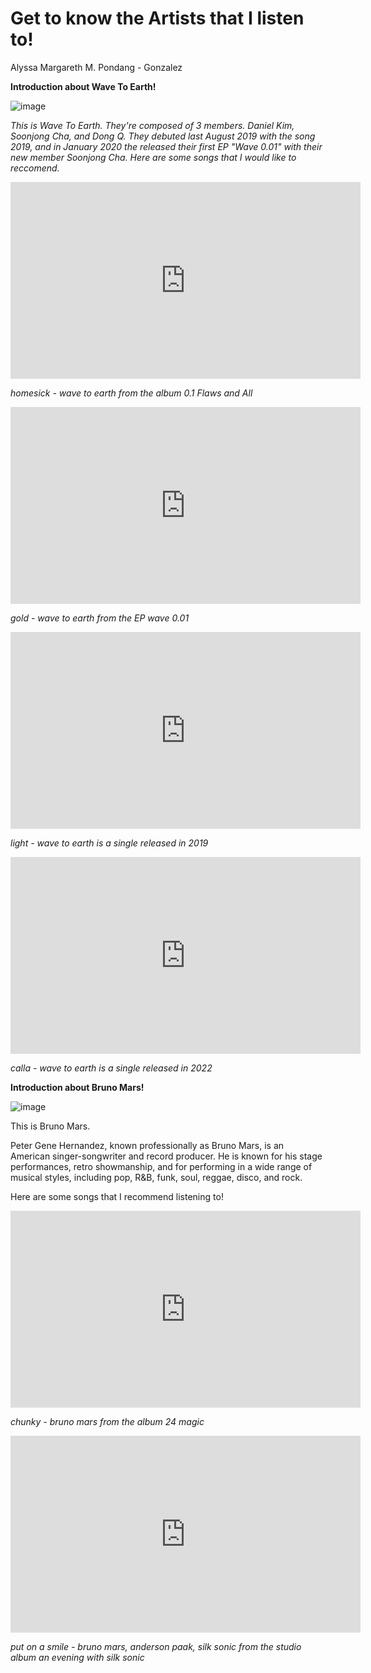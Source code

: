 # Get to know the Artists that I listen to!
Alyssa Margareth M. Pondang - Gonzalez


**Introduction about Wave To Earth!**

![image](https://media2.cltampa.com/cltampa/imager/u/original/16340046/wave_to_earth.png)

*This is Wave To Earth. They're composed of 3 members. Daniel Kim, Soonjong Cha, and Dong Q. They debuted last August 2019 with the song 2019, and in January 2020 the released their first EP "Wave 0.01" with their new member Soonjong Cha. Here  are some songs that I would like to reccomend.*


<iframe width="560" height="315" src="https://www.youtube.com/embed/I_Es_7QGI94?si=W7yJxd7y1Z_fOJ6u" title="YouTube video player" frameborder="0" allow="accelerometer; autoplay; clipboard-write; encrypted-media; gyroscope; picture-in-picture; web-share" allowfullscreen></iframe>


*homesick - wave to earth from the album 0.1 Flaws and All*


<iframe width="560" height="315" src="https://www.youtube.com/embed/aygggKXrN6g?si=-0XxcNmiyG51rDm2" title="YouTube video player" frameborder="0" allow="accelerometer; autoplay; clipboard-write; encrypted-media; gyroscope; picture-in-picture; web-share" allowfullscreen></iframe>


*gold - wave to earth from the EP wave 0.01*


<iframe width="560" height="315" src="https://www.youtube.com/embed/uzFyx1glMyA?si=Ekq2b-MWMk990fyE" title="YouTube video player" frameborder="0" allow="accelerometer; autoplay; clipboard-write; encrypted-media; gyroscope; picture-in-picture; web-share" allowfullscreen></iframe>


*light - wave to earth is a single released in 2019*


<iframe width="560" height="315" src="https://www.youtube.com/embed/xao-4NA7PM0?si=o69Glch-iGRWVgRd" title="YouTube video player" frameborder="0" allow="accelerometer; autoplay; clipboard-write; encrypted-media; gyroscope; picture-in-picture; web-share" allowfullscreen></iframe>


*calla - wave to earth is a single released in 2022*




**Introduction about Bruno Mars!**

![image](https://i.scdn.co/image/ab6761610000e5ebc36dd9eb55fb0db4911f25dd)

This is Bruno Mars.


Peter Gene Hernandez, known professionally as Bruno Mars, is an American singer-songwriter and record producer. He is known for his stage performances, retro showmanship, and for performing in a wide range of musical styles, including pop, R&B, funk, soul, reggae, disco, and rock.


Here are some songs that I recommend listening to!


<iframe width="560" height="315" src="https://www.youtube.com/embed/oacaq_1TkMU?si=kgxjykYKjgDo5PAm" title="YouTube video player" frameborder="0" allow="accelerometer; autoplay; clipboard-write; encrypted-media; gyroscope; picture-in-picture; web-share" allowfullscreen></iframe>


*chunky - bruno mars from the album 24 magic*


<iframe width="560" height="315" src="https://www.youtube.com/embed/5twpnDFJpxo?si=6zWy4cf8RSe4QoHL" title="YouTube video player" frameborder="0" allow="accelerometer; autoplay; clipboard-write; encrypted-media; gyroscope; picture-in-picture; web-share" allowfullscreen></iframe>


*put on a smile - bruno mars, anderson paak, silk sonic from the studio album an evening with silk sonic*
